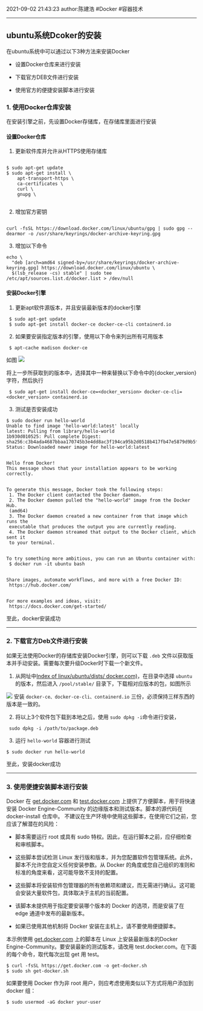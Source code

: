 2021-09-02
21:43:23
author:陈建浩
#Docker #容器技术 

--- 

## ubuntu系统Dcoker的安装

在ubuntu系统中可以通过以下3种方法来安装Docker

- 设置Docker仓库来进行安装

- 下载官方DEB文件进行安装

- 使用官方的便捷安装脚本进行安装


###  1. 使用Docker仓库安装

在安装引擎之前，先设置Docker存储库，在存储库里面进行安装

####  设置Docker仓库
1. 更新软件库并允许从HTTPS使用存储库
```

$ sudo apt-get update
$ sudo apt-get install \
    apt-transport-https \
    ca-certificates \
    curl \
    gnupg \
	
```

2. 增加官方密钥

```

curl -fsSL https://download.docker.com/linux/ubuntu/gpg | sudo gpg --dearmor -o /usr/share/keyrings/docker-archive-keyring.gpg

```

3. 增加以下命令

```
echo \
  "deb [arch=amd64 signed-by=/usr/share/keyrings/docker-archive-keyring.gpg] https://download.docker.com/linux/ubuntu \
  $(lsb_release -cs) stable" | sudo tee /etc/apt/sources.list.d/docker.list > /dev/null
```

#### 安装Docker引擎
1. 更新apt软件源版本，并且安装最新版本的docker引擎
```
 $ sudo apt-get update
 $ sudo apt-get install docker-ce docker-ce-cli containerd.io
```

2. 如果要安装指定版本的引擎，使用以下命令来列出所有可用版本

```
 $ apt-cache madison docker-ce
```

如图
![](https://cdn.jsdelivr.net/gh/chenjianhao66/Myblog_picture-server/20210804215900.png)

将上一步所获取到的版本中，选择其中一种来替换以下命令中的{docker_version}字符，然后执行
```
 $ sudo apt-get install docker-ce=<docker_version> docker-ce-cli=<docker_version> containerd.io
```

3. 测试是否安装成功

```
$ sudo docker run hello-world
Unable to find image 'hello-world:latest' locally  
latest: Pulling from library/hello-world  
1b930d010525: Pull complete Digest: sha256:c3b4ada4687bbaa170745b3e4dd8ac3f194ca95b2d0518b417fb47e5879d9b5f  
Status: Downloaded newer image for hello-world:latest  
  
  
Hello from Docker!  
This message shows that your installation appears to be working correctly.  
  
  
To generate this message, Docker took the following steps:  
 1. The Docker client contacted the Docker daemon.  
 2. The Docker daemon pulled the "hello-world" image from the Docker Hub.  
 (amd64)  
 3. The Docker daemon created a new container from that image which runs the  
 executable that produces the output you are currently reading.  
 4. The Docker daemon streamed that output to the Docker client, which sent it  
 to your terminal.  
  
  
To try something more ambitious, you can run an Ubuntu container with:  
 $ docker run -it ubuntu bash  
  
  
Share images, automate workflows, and more with a free Docker ID:  
 https://hub.docker.com/  
  
  
For more examples and ideas, visit:  
 https://docs.docker.com/get-started/
```
至此，docker安装成功

----
### 2. 下载官方Deb文件进行安装
如果无法使用Docker的存储库安装Docker引擎，则可以下载 `.deb` 文件以获取版本并手动安装。需要每次要升级Docker时下载一个新文件。

1. 从网址中[Index of linux/ubuntu/dists/ docker.com)](https://download.docker.com/linux/ubuntu/dists/)，在目录中选择 `ubuntu` 的版本，然后进入 `/pool/stable/` 目录下，下载相对应版本的包，如图所示

![](https://cdn.jsdelivr.net/gh/chenjianhao66/Myblog_picture-server/20210804221007.png)
安装 `docker-ce、docker-ce-cli、containerd.io` 三份，必须保持三样东西的版本是一致的。

2. 将以上3个软件包下载到本地之后，使用  `sudo dpkg -i`命令进行安装，

```
 sudo dpkg -i /path/to/package.deb
```


3. 运行 `hello-world` 容器进行测试

```
$ sudo docker run hello-world 
```
至此，安装docker成功

---

### 3. 使用便捷安装脚本进行安装
Docker 在 [get.docker.com](https://get.docker.com/) 和 [test.docker.com](https://test.docker.com/) 上提供了方便脚本，用于将快速安装 Docker Engine-Community 的边缘版本和测试版本。脚本的源代码在 docker-install 仓库中。 不建议在生产环境中使用这些脚本，在使用它们之前，您应该了解潜在的风险：

-   脚本需要运行 root 或具有 sudo 特权。因此，在运行脚本之前，应仔细检查和审核脚本。
    
-   这些脚本尝试检测 Linux 发行版和版本，并为您配置软件包管理系统。此外，脚本不允许您自定义任何安装参数。从 Docker 的角度或您自己组织的准则和标准的角度来看，这可能导致不支持的配置。
    
-   这些脚本将安装软件包管理器的所有依赖项和建议，而无需进行确认。这可能会安装大量软件包，具体取决于主机的当前配置。
    
-   该脚本未提供用于指定要安装哪个版本的 Docker 的选项，而是安装了在 edge 通道中发布的最新版本。
    
-   如果已使用其他机制将 Docker 安装在主机上，请不要使用便捷脚本。
    

本示例使用 [get.docker.com](https://get.docker.com/) 上的脚本在 Linux 上安装最新版本的Docker Engine-Community。要安装最新的测试版本，请改用 test.docker.com。在下面的每个命令，取代每次出现 get 用 test。
```
$ curl -fsSL https://get.docker.com -o get-docker.sh 
$ sudo sh get-docker.sh
```

如果要使用 Docker 作为非 root 用户，则应考虑使用类似以下方式将用户添加到 docker 组：
```
$ sudo usermod -aG docker your-user
```